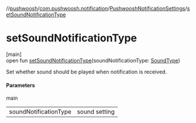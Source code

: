 //[pushwoosh](../../../index.md)/[com.pushwoosh.notification](../index.md)/[PushwooshNotificationSettings](index.md)/[setSoundNotificationType](set-sound-notification-type.md)

# setSoundNotificationType

[main]\
open fun [setSoundNotificationType](set-sound-notification-type.md)(soundNotificationType: [SoundType](../-sound-type/index.md))

Set whether sound should be played when notification is received.

#### Parameters

main

| | |
|---|---|
| soundNotificationType | sound setting |
